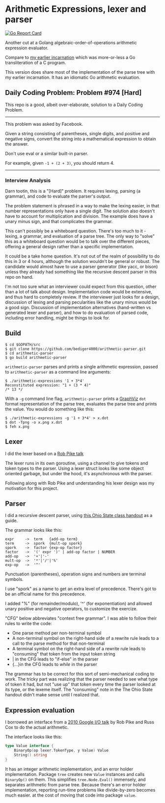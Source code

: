 # Arithmetic Expressions, lexer and parser

[![Go Report Card](https://goreportcard.com/badge/github.com/bediger4000/arithmetic-parser)](https://goreportcard.com/report/github.com/bediger4000/arithmetic-parser)

Another cut at a Golang algebraic-order-of-operations arithmetic
expression evaluator.

Compare to [my earlier incarnation](https://github.com/bediger4000/arithmetic-expressions)
which was more-or-less a Go transliteration of a C program.

This version does share most of the implementation of the parse tree
with my earlier incarnation.
It has an idiomatic Go arithmetic evaluation.

## Daily Coding Problem: Problem #974 [Hard]

This repo is a good, albeit over-elaborate, solution to a Daily Coding Problem.

---
This problem was asked by Facebook.

Given a string consisting of parentheses,
single digits,
and positive and negative signs,
convert the string into a mathematical expression to obtain the answer.

Don't use eval or a similar built-in parser.

For example, given `-1 + (2 + 3)`, you should return 4.

---

### Interview Analysis

Darn tootin, this is a "[Hard]" problem.
It requires lexing, parsing (a grammar),
and code to evaluate the parser's output.

The problem statement is phrased in a way to make the lexing easier,
in that number representations only have a single digit.
The solution also doesn't have to account for multiplication and division.
The example does have a unary minus sign,
and that complicates the grammar.

This can't possibly be a whiteboard question.
There's too much to it - lexing, a grammar,
and evaluation of a parse tree.
The only way to "solve" this as a whiteboard question would be to talk
over the different pieces,
offering a general design rather than a specific implementation.

It could be a take home question.
It's not out of the realm of possibility to do this in 3 or 4 hours,
although the solution wouldn't be general or robust.
The candidate would almost have to use a parser generator (like yacc, or bison)
unless they already had something like the recursive descent parser
in this repo on hand.

I'm not too sure what an interviewer could expect from this question,
other than a lot of talk about design.
Implementation code would be extensive, and thus hard to completely review.
If the interviewer just looks for a design,
discussion of lexing and parsing pecularities like the unary minus would be a good sign.
Discussion of implementation alternatives (hand-written vs generated lexer and parser),
and how to do evaluation of parsed code, including error handling,
might be things to look for.

## Build

    $ cd $GOPATH/src
    $ git clone https://github.com/bediger4000/arithmetic-parser.git
    $ cd arithmetic-parser
    $ go build arithmetic-parser

`arithmetic-parser` parses and prints a single arithmetic expression,
passed to `arithmetic-parser` as a command line arguments:

    $ ./arithmetic-expressions '1 + 3*4'
    Reconstituted expression: "1 + (3 * 4)"
    /* 13 */

With a `-g` command line flag,
`arithmetic-parser` prints a [GraphViz](http://graphviz.org/) `dot` format
representation of the parse tree,
evaluates the parse tree and prints the value.
You would do something like this:

    $ ./arithmetic-expressions -g '1 + 3*4' > x.dot
    $ dot -Tpng -o x.png x.dot
    $ feh x.png


## Lexer

I did the lexer based on a [Rob Pike talk](https://www.youtube.com/watch?v=HxaD_trXwRE)

The lexer runs in its own goroutine,
using a channel to give tokens and token types to the parser.
Using a lexer struct looks like some object oriented
garbage, but under the hood, it's asynchronous with the parser.

Following along with Rob Pike and understanding his lexer design
was my motivation for this project.

## Parser

I did a recursive descent parser,
using [this Ohio State class handout](http://web.cse.ohio-state.edu/software/2231/web-sw2/extras/slides/27.Recursive-Descent-Parsing.pdf)
as a guide.

The grammar looks like this:

    expr     ->  term   {add-op term}
    term     ->  spork  {mult-op spork}
    spork    ->  factor {exp-op factor}
    factor   ->  '(' expr ')' | add-op factor | NUMBER
    add-op   ->  '+'|'-'
    mult-op  ->  '*'|'/'|'%'
    exp-op   ->  '^'

Punctuation (parentheses), operation signs and numbers
are terminal symbols.

I use "spork" as a name to get an extra level of precedence.
There's got to be an official name for this precedence.

I added "%" (for remainder/modulo),
'^' (for exponentiation)
and allowed unary positive and negative operators,
to customize the exercize.

"CFG" below abbreviates "context free grammar".
I was able to follow their rules to write the code:

* One parse method per non-terminal symbol
* A non-terminal symbol on the right-hand side of a rewrite rule leads
  to a call to the parse method for that non-terminal
* A terminal symbol on the right-hand side of a rewrite rule leads to
  "consuming" that token from the input token string
* | in the CFG leads to "if-else" in the parser
* {...}in the CFG leads to *while* in the parser

The grammar has to be correct for this sort of semi-mechanical
coding to work.
The tricky part was realizing that the parser needed to see what
type of token it had,
but not "use up" that token every time the parser looked at its type,
or the lexeme itself.
The "consuming" note in the The Ohio State handout
didn't make sense until I realized that.

## Expression evaluation

I borrowed an interface from a [2010 Google I/O talk](https://blog.golang.org/io2010)
by Rob Pike and Russ Cox
to do the actual arithmetic.

The interface looks like this:

```go
type Value interface {
    BinaryOp(op lexer.TokenType, y Value) Value
    String() string
}
```

It has an integer arithmetic implementation,
and an error holder implementation.
Package `tree` creates new `Value` instances and
calls `BinaryOp()` on them.
This simplifies `tree.Node.Eval()` immensely,
and separates arithmetic from parse tree.
Because there's an error holder implementation,
reporting run-time problems like divide-by-zero
becomes much easier.
at the cost of moving that code into package `value`.
